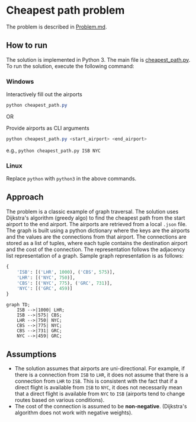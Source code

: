 # Cheapest path problem

The problem is described in [Problem.md](/Problem.md).

## How to run

The solution is implemented in Python 3. The main file is [cheapest_path.py](/cheapest_path.py). To run the solution, execute the following command:

### Windows

Interactively fill out the airports

```powershell
python cheapest_path.py
```

OR

Provide airports as CLI arguments

```powershell
python cheapest_path.py <start_airport> <end_airport>
```

e.g., `python cheapest_path.py ISB NYC`

### Linux

Replace `python` with `python3` in the above commands.

## Approach

The problem is a classic example of graph traversal. The solution uses Dijkstra's algorithm (greedy algo) to find the cheapest path from the start airport to the end airport. The airports are retrieved from a local `.json` file. The graph is built using a python dictionary where the keys are the airports and the values are the connections from that airport. The connections are stored as a list of tuples, where each tuple contains the destination airport and the cost of the connection. The representation follows the adjacency list representation of a graph. Sample graph representation is as follows:

```python
{
    'ISB': [('LHR', 1000), ('CBS', 575)],
    'LHR': [('NYC', 750)],
    'CBS': [('NYC', 775), ('GRC', 731)],
    'NYC': [('GRC', 459)]
}
```

```mermaid
graph TD;
    ISB -->|1000| LHR;
    ISB -->|575| CBS;
    LHR -->|750| NYC;
    CBS -->|775| NYC;
    CBS -->|731| GRC;
    NYC -->|459| GRC;
```

## Assumptions

- The solution assumes that airports are uni-directional. For example, if there is a connection from `ISB` to `LHR`, it does not assume that there is a connection from `LHR` to `ISB`. This is consistent with the fact that if a direct flight is available from `ISB` to `NYC`, it does not necessarily mean that a direct flight is available from `NYC` to `ISB` (airports tend to change routes based on various conditions).
- The cost of the connection is assumed to be **non-negative**. (Dijkstra's algorithm does not work with negative weights).
